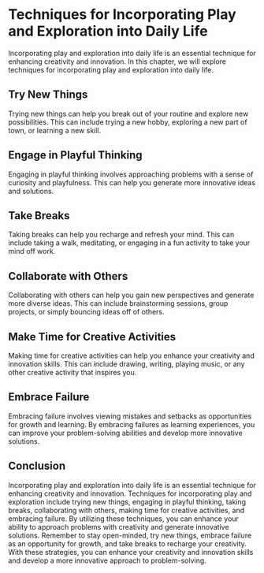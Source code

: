 Techniques for Incorporating Play and Exploration into Daily Life
================================================================================================================

Incorporating play and exploration into daily life is an essential technique for enhancing creativity and innovation. In this chapter, we will explore techniques for incorporating play and exploration into daily life.

Try New Things
--------------

Trying new things can help you break out of your routine and explore new possibilities. This can include trying a new hobby, exploring a new part of town, or learning a new skill.

Engage in Playful Thinking
--------------------------

Engaging in playful thinking involves approaching problems with a sense of curiosity and playfulness. This can help you generate more innovative ideas and solutions.

Take Breaks
-----------

Taking breaks can help you recharge and refresh your mind. This can include taking a walk, meditating, or engaging in a fun activity to take your mind off work.

Collaborate with Others
-----------------------

Collaborating with others can help you gain new perspectives and generate more diverse ideas. This can include brainstorming sessions, group projects, or simply bouncing ideas off of others.

Make Time for Creative Activities
---------------------------------

Making time for creative activities can help you enhance your creativity and innovation skills. This can include drawing, writing, playing music, or any other creative activity that inspires you.

Embrace Failure
---------------

Embracing failure involves viewing mistakes and setbacks as opportunities for growth and learning. By embracing failures as learning experiences, you can improve your problem-solving abilities and develop more innovative solutions.

Conclusion
----------

Incorporating play and exploration into daily life is an essential technique for enhancing creativity and innovation. Techniques for incorporating play and exploration include trying new things, engaging in playful thinking, taking breaks, collaborating with others, making time for creative activities, and embracing failure. By utilizing these techniques, you can enhance your ability to approach problems with creativity and generate innovative solutions. Remember to stay open-minded, try new things, embrace failure as an opportunity for growth, and take breaks to recharge your creativity. With these strategies, you can enhance your creativity and innovation skills and develop a more innovative approach to problem-solving.
